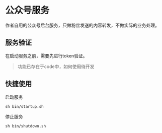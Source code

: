 # 公众号服务

作者自用的公众号后台服务，只做粉丝发送的内容转发，不做实际的业务处理。

## 服务验证

在启动服务之前，需要先进行token验证。
> 功能已存在于code中，如何使用待开发

## 快捷使用

启动服务

```shell
sh bin/startup.sh
```

停止服务

```shell
sh bin/shutdown.sh
```
